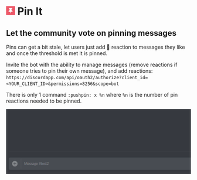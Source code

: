 ﻿# <img src="./logo.png" height="24"> Pin It 

## Let the community vote on pinning messages

Pins can get a bit stale, let users just add 📌 reaction to messages they like and once the threshold is met it is pinned.

Invite the bot with the ability to manage messages (remove reactions if someone tries to pin their own message), and add reactions: `https://discordapp.com/api/oauth2/authorize?client_id=<YOUR_CLIENT_ID>&permissions=8256&scope=bot`

There is only 1 command `:pushpin: x %n` where `%n` is the number of pin reactions needed to be pinned.

![Pinned](./pinning.gif)
